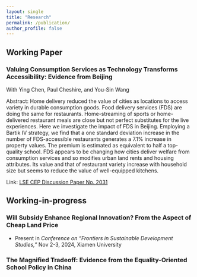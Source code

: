 ```yaml
---
layout: single
title: "Research"
permalink: /publication/
author_profile: false
---
```


## Working Paper
### Valuing Consumption Services as Technology Transforms Accessibility: Evidence from Beijing
With Ying Chen, Paul Cheshire, and You-Sin Wang

Abstract: Home delivery reduced the value of cities as locations to access variety in durable consumption goods. Food delivery services (FDS) are doing the same for restaurants. Home-streaming of sports or home-delivered restaurant meals are close but not perfect substitutes for the live experiences. Here we investigate the impact of FDS in Beijing. Employing a Bartik IV strategy, we find that a one standard deviation increase in the number of FDS-accessible restaurants generates a 7.1% increase in property values. The premium is estimated as equivalent to half a top-quality school. FDS appears to be changing how cities deliver welfare from consumption services and so modifies urban land rents and housing attributes. Its value and that of restaurant variety increase with household size but seems to reduce the value of well-equipped kitchens.

Link: [LSE CEP Discussion Paper No. 2031](https://cep.lse.ac.uk/_NEW/PUBLICATIONS/abstract.asp?index=11134)

## Working-in-progress
### Will Subsidy Enhance Regional Innovation? From the Aspect of Cheap Land Price

- Present in *Conference on “Frontiers in Sustainable Development Studies,”* Nov 2-3, 2024, Xiamen University

### The Magnified Tradeoff: Evidence from the Equality-Oriented School Policy in China  

